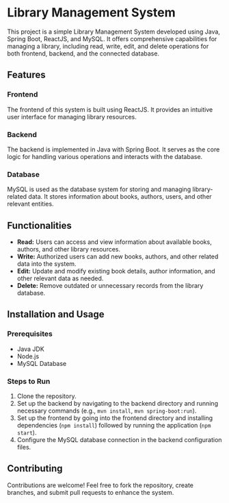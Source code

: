# Library Management System

This project is a simple Library Management System developed using Java, Spring Boot, ReactJS, and MySQL. It offers comprehensive capabilities for managing a library, including read, write, edit, and delete operations for both frontend, backend, and the connected database.

## Features

### Frontend
The frontend of this system is built using ReactJS. It provides an intuitive user interface for managing library resources.

### Backend
The backend is implemented in Java with Spring Boot. It serves as the core logic for handling various operations and interacts with the database.

### Database
MySQL is used as the database system for storing and managing library-related data. It stores information about books, authors, users, and other relevant entities.

## Functionalities

- **Read:** Users can access and view information about available books, authors, and other library resources.
- **Write:** Authorized users can add new books, authors, and other related data into the system.
- **Edit:** Update and modify existing book details, author information, and other relevant data as needed.
- **Delete:** Remove outdated or unnecessary records from the library database.

## Installation and Usage

### Prerequisites
- Java JDK
- Node.js 
- MySQL Database

### Steps to Run
1. Clone the repository.
2. Set up the backend by navigating to the backend directory and running necessary commands (e.g., `mvn install`, `mvn spring-boot:run`).
3. Set up the frontend by going into the frontend directory and installing dependencies (`npm install`) followed by running the application (`npm start`).
4. Configure the MySQL database connection in the backend configuration files.

## Contributing
Contributions are welcome! Feel free to fork the repository, create branches, and submit pull requests to enhance the system.


